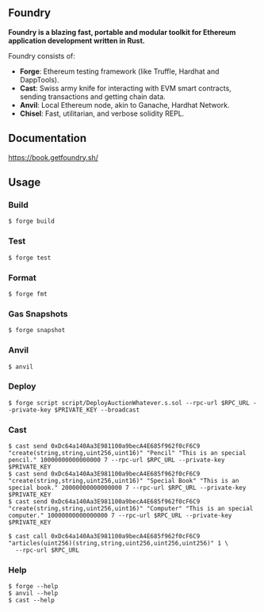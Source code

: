 ## Foundry

**Foundry is a blazing fast, portable and modular toolkit for Ethereum application development written in Rust.**

Foundry consists of:

-   **Forge**: Ethereum testing framework (like Truffle, Hardhat and DappTools).
-   **Cast**: Swiss army knife for interacting with EVM smart contracts, sending transactions and getting chain data.
-   **Anvil**: Local Ethereum node, akin to Ganache, Hardhat Network.
-   **Chisel**: Fast, utilitarian, and verbose solidity REPL.

## Documentation

https://book.getfoundry.sh/

## Usage

### Build

```shell
$ forge build
```

### Test

```shell
$ forge test
```

### Format

```shell
$ forge fmt
```

### Gas Snapshots

```shell
$ forge snapshot
```

### Anvil

```shell
$ anvil
```

### Deploy

```shell
$ forge script script/DeployAuctionWhatever.s.sol --rpc-url $RPC_URL --private-key $PRIVATE_KEY --broadcast
```

### Cast

```shell
$ cast send 0xDc64a140Aa3E981100a9becA4E685f962f0cF6C9 "create(string,string,uint256,uint16)" "Pencil" "This is an special pencil." 10000000000000000 7 --rpc-url $RPC_URL --private-key $PRIVATE_KEY
$ cast send 0xDc64a140Aa3E981100a9becA4E685f962f0cF6C9 "create(string,string,uint256,uint16)" "Special Book" "This is an special book." 20000000000000000 7 --rpc-url $RPC_URL --private-key $PRIVATE_KEY
$ cast send 0xDc64a140Aa3E981100a9becA4E685f962f0cF6C9 "create(string,string,uint256,uint16)" "Computer" "This is an special computer." 10000000000000000 7 --rpc-url $RPC_URL --private-key $PRIVATE_KEY

$ cast call 0xDc64a140Aa3E981100a9becA4E685f962f0cF6C9 "articles(uint256)(string,string,uint256,uint256,uint256)" 1 \
  --rpc-url $RPC_URL
```

### Help

```shell
$ forge --help
$ anvil --help
$ cast --help
```
